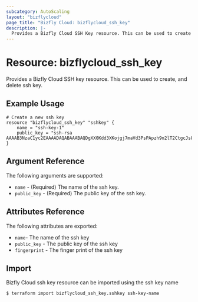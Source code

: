 ```yaml
---
subcategory: AutoScaling
layout: "bizflycloud"
page_title: "Bizfly Cloud: bizflycloud_ssh_key"
description: |-
  Provides a Bizfly Cloud SSH Key resource. This can be used to create and delete ssh key.
---
```


# Resource: bizflycloud_ssh_key

Provides a Bizfly Cloud SSH key resource. This can be used to create,
and delete ssh key.
## Example Usage

```hcl
# Create a new ssh key
resource "bizflycloud_ssh_key" "sshkey" {
    name = "ssh-key-1"
    public_key = "ssh-rsa AAAAB3NzaC1yc2EAAAADAQABAAABAQDgXX0Kdd3XKojgj7maVd3PsPApzh9n2lT2CtgcJs8jw9i3mit5SZu02QFS772Pa9VdGeSjbqxtADLRpnuigW5ii0dHBQTgWqx593Cs7QKRhyRPb88u0TFCZynRwfMRnb6qngiKoWp5TtaHuIY+7kS8SyqNVIwoCYlr9a4ePX8rwydf9crhJocgKb2LgQkdW3TBE5QAvxbruYlj201jjXFeE5BtE4QER0QyY5MqW8MAgG98N3w95pKIffhHZ4TO4A3zgpWbNn1ROproZgV+9COzZ7WYuvPWqWdLAntd9b1/lLnDrDHXa/lrefJXJVamhz4i1cfIZ/p+aFWG0a7DpL5b"
}
```

## Argument Reference

The following arguments are supported:

* `name` - (Required) The name of the ssh key.
* `public_key` - (Required) The public key of the ssh key.


## Attributes Reference

The following attributes are exported:

* `name`- The name of the ssh key
* `public_key` - The public key of the ssh key
* `fingerprint` - The finger print of the ssh key

## Import

Bizfly Cloud ssh key resource can be imported using the ssh key name

```
$ terraform import bizflycloud_ssh_key.sshkey ssh-key-name
```